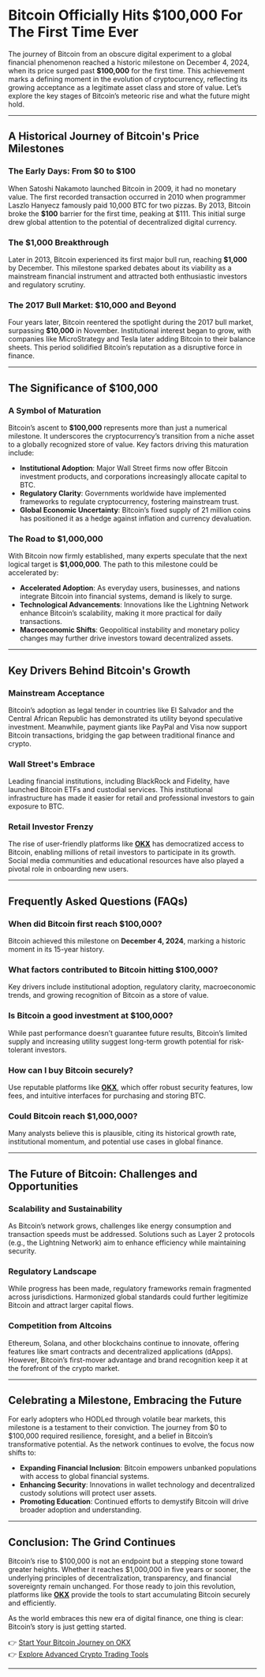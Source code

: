 # Bitcoin Officially Hits $100,000 For The First Time Ever

The journey of Bitcoin from an obscure digital experiment to a global financial phenomenon reached a historic milestone on December 4, 2024, when its price surged past **$100,000** for the first time. This achievement marks a defining moment in the evolution of cryptocurrency, reflecting its growing acceptance as a legitimate asset class and store of value. Let’s explore the key stages of Bitcoin’s meteoric rise and what the future might hold.

---

## A Historical Journey of Bitcoin's Price Milestones

### The Early Days: From $0 to $100
When Satoshi Nakamoto launched Bitcoin in 2009, it had no monetary value. The first recorded transaction occurred in 2010 when programmer Laszlo Hanyecz famously paid 10,000 BTC for two pizzas. By 2013, Bitcoin broke the **$100** barrier for the first time, peaking at $111. This initial surge drew global attention to the potential of decentralized digital currency.

### The $1,000 Breakthrough
Later in 2013, Bitcoin experienced its first major bull run, reaching **$1,000** by December. This milestone sparked debates about its viability as a mainstream financial instrument and attracted both enthusiastic investors and regulatory scrutiny.

### The 2017 Bull Market: $10,000 and Beyond
Four years later, Bitcoin reentered the spotlight during the 2017 bull market, surpassing **$10,000** in November. Institutional interest began to grow, with companies like MicroStrategy and Tesla later adding Bitcoin to their balance sheets. This period solidified Bitcoin’s reputation as a disruptive force in finance.

---

## The Significance of $100,000

### A Symbol of Maturation
Bitcoin’s ascent to **$100,000** represents more than just a numerical milestone. It underscores the cryptocurrency’s transition from a niche asset to a globally recognized store of value. Key factors driving this maturation include:

- **Institutional Adoption**: Major Wall Street firms now offer Bitcoin investment products, and corporations increasingly allocate capital to BTC.
- **Regulatory Clarity**: Governments worldwide have implemented frameworks to regulate cryptocurrency, fostering mainstream trust.
- **Global Economic Uncertainty**: Bitcoin’s fixed supply of 21 million coins has positioned it as a hedge against inflation and currency devaluation.

### The Road to $1,000,000
With Bitcoin now firmly established, many experts speculate that the next logical target is **$1,000,000**. The path to this milestone could be accelerated by:

- **Accelerated Adoption**: As everyday users, businesses, and nations integrate Bitcoin into financial systems, demand is likely to surge.
- **Technological Advancements**: Innovations like the Lightning Network enhance Bitcoin’s scalability, making it more practical for daily transactions.
- **Macroeconomic Shifts**: Geopolitical instability and monetary policy changes may further drive investors toward decentralized assets.

---

## Key Drivers Behind Bitcoin's Growth

### Mainstream Acceptance
Bitcoin’s adoption as legal tender in countries like El Salvador and the Central African Republic has demonstrated its utility beyond speculative investment. Meanwhile, payment giants like PayPal and Visa now support Bitcoin transactions, bridging the gap between traditional finance and crypto.

### Wall Street's Embrace
Leading financial institutions, including BlackRock and Fidelity, have launched Bitcoin ETFs and custodial services. This institutional infrastructure has made it easier for retail and professional investors to gain exposure to BTC.

### Retail Investor Frenzy
The rise of user-friendly platforms like **[OKX](https://bit.ly/okx-bonus)** has democratized access to Bitcoin, enabling millions of retail investors to participate in its growth. Social media communities and educational resources have also played a pivotal role in onboarding new users.

---

## Frequently Asked Questions (FAQs)

### **When did Bitcoin first reach $100,000?**
Bitcoin achieved this milestone on **December 4, 2024**, marking a historic moment in its 15-year history.

### **What factors contributed to Bitcoin hitting $100,000?**
Key drivers include institutional adoption, regulatory clarity, macroeconomic trends, and growing recognition of Bitcoin as a store of value.

### **Is Bitcoin a good investment at $100,000?**
While past performance doesn’t guarantee future results, Bitcoin’s limited supply and increasing utility suggest long-term growth potential for risk-tolerant investors.

### **How can I buy Bitcoin securely?**
Use reputable platforms like **[OKX](https://bit.ly/okx-bonus)**, which offer robust security features, low fees, and intuitive interfaces for purchasing and storing BTC.

### **Could Bitcoin reach $1,000,000?**
Many analysts believe this is plausible, citing its historical growth rate, institutional momentum, and potential use cases in global finance.

---

## The Future of Bitcoin: Challenges and Opportunities

### Scalability and Sustainability
As Bitcoin’s network grows, challenges like energy consumption and transaction speeds must be addressed. Solutions such as Layer 2 protocols (e.g., the Lightning Network) aim to enhance efficiency while maintaining security.

### Regulatory Landscape
While progress has been made, regulatory frameworks remain fragmented across jurisdictions. Harmonized global standards could further legitimize Bitcoin and attract larger capital flows.

### Competition from Altcoins
Ethereum, Solana, and other blockchains continue to innovate, offering features like smart contracts and decentralized applications (dApps). However, Bitcoin’s first-mover advantage and brand recognition keep it at the forefront of the crypto market.

---

## Celebrating a Milestone, Embracing the Future

For early adopters who HODLed through volatile bear markets, this milestone is a testament to their conviction. The journey from $0 to $100,000 required resilience, foresight, and a belief in Bitcoin’s transformative potential. As the network continues to evolve, the focus now shifts to:

- **Expanding Financial Inclusion**: Bitcoin empowers unbanked populations with access to global financial systems.
- **Enhancing Security**: Innovations in wallet technology and decentralized custody solutions will protect user assets.
- **Promoting Education**: Continued efforts to demystify Bitcoin will drive broader adoption and understanding.

---

## Conclusion: The Grind Continues

Bitcoin’s rise to $100,000 is not an endpoint but a stepping stone toward greater heights. Whether it reaches $1,000,000 in five years or sooner, the underlying principles of decentralization, transparency, and financial sovereignty remain unchanged. For those ready to join this revolution, platforms like **[OKX](https://bit.ly/okx-bonus)** provide the tools to start accumulating Bitcoin securely and efficiently.

As the world embraces this new era of digital finance, one thing is clear: Bitcoin’s story is just getting started.

👉 [Start Your Bitcoin Journey on OKX](https://bit.ly/okx-bonus)  
👉 [Explore Advanced Crypto Trading Tools](https://bit.ly/okx-bonus)  

--- 

